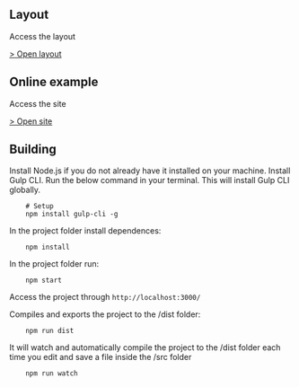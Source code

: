 ## Layout

Access the layout

[> Open layout](https://www.figma.com/file/k8vvI4aMzI801JYrTocMwJ/UCs---%C3%82NIMA?node-id=100%3A3306)

## Online example

Access the site

[> Open site](https://lp-ucs.surge.sh/)

## Building

Install Node.js if you do not already have it installed on your machine.
Install Gulp CLI. Run the below command in your terminal. This will install Gulp CLI globally.

```
	# Setup
	npm install gulp-cli -g
```

In the project folder install dependences:

```
	npm install
```

In the project folder run:

```
	npm start
```

Access the project through `http://localhost:3000/`

Compiles and exports the project to the /dist folder:

```
	npm run dist
```

It will watch and automatically compile the project to the /dist folder each time you edit and save a file inside the /src folder

```
	npm run watch
```
